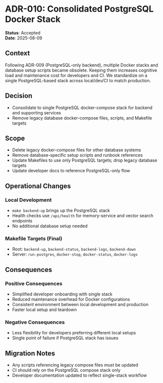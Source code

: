 # ADR-010: Consolidated PostgreSQL Docker Stack

**Status**: Accepted  
**Date**: 2025-08-09

## Context

Following ADR-009 (PostgreSQL-only backend), multiple Docker stacks and database setup scripts became obsolete. Keeping them increases cognitive load and maintenance cost for developers and CI. We standardize on a single PostgreSQL-based stack across local/dev/CI to match production.

## Decision

- Consolidate to single PostgreSQL docker-compose stack for backend and supporting services
- Remove legacy database docker-compose files, scripts, and Makefile targets

## Scope

- Delete legacy docker-compose files for other database systems
- Remove database-specific setup scripts and runbook references  
- Update Makefiles to use only PostgreSQL targets; drop legacy database targets
- Update developer docs to reference PostgreSQL-only flow

## Operational Changes

### Local Development
- `make backend-up` brings up the PostgreSQL stack
- Health checks use `/api/health` for memory-service and vector search endpoints  
- No additional database setup needed

### Makefile Targets (Final)
- Root: `backend-up`, `backend-status`, `backend-logs`, `backend-down`
- Server: `run-postgres`, `docker-stop`, `docker-status`, `docker-logs`

## Consequences

### Positive Consequences  
- Simplified developer onboarding with single stack
- Reduced maintenance overhead for Docker configurations
- Consistent environment between local development and production
- Faster local setup and teardown

### Negative Consequences
- Less flexibility for developers preferring different local setups
- Single point of failure if PostgreSQL stack has issues

## Migration Notes

- Any scripts referencing legacy compose files must be updated
- CI should rely on the PostgreSQL compose stack only  
- Developer documentation updated to reflect single-stack workflow
